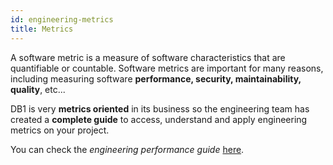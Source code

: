 ```yaml
---
id: engineering-metrics
title: Metrics
---
```


A software metric is a measure of software characteristics that are quantifiable or countable. Software metrics are important for many reasons, including measuring software **performance, security, maintainability, quality**, etc...

DB1 is very **metrics oriented** in its business so the engineering team has created a **complete guide** to access, understand and apply engineering metrics on your project.

You can check the *engineering performance guide* [here](https://github.com/db1group/engineering-performance-guide).